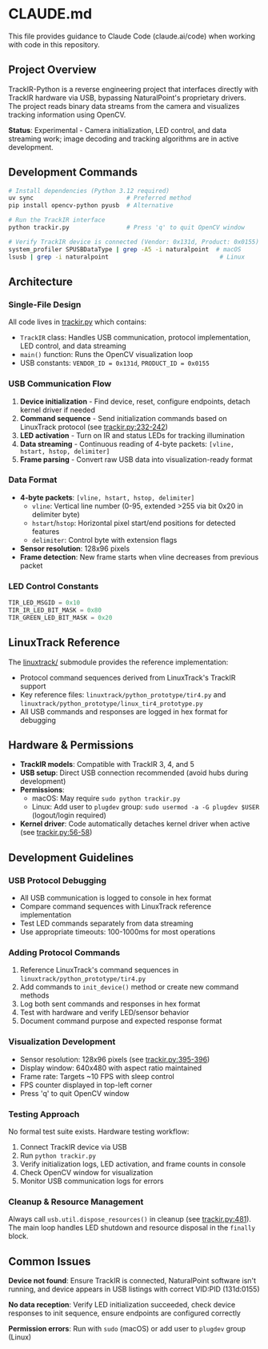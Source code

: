 # CLAUDE.md

This file provides guidance to Claude Code (claude.ai/code) when working with code in this repository.

## Project Overview

TrackIR-Python is a reverse engineering project that interfaces directly with TrackIR hardware via USB, bypassing NaturalPoint's proprietary drivers. The project reads binary data streams from the camera and visualizes tracking information using OpenCV.

**Status**: Experimental - Camera initialization, LED control, and data streaming work; image decoding and tracking algorithms are in active development.

## Development Commands

```bash
# Install dependencies (Python 3.12 required)
uv sync                          # Preferred method
pip install opencv-python pyusb  # Alternative

# Run the TrackIR interface
python trackir.py                # Press 'q' to quit OpenCV window

# Verify TrackIR device is connected (Vendor: 0x131d, Product: 0x0155)
system_profiler SPUSBDataType | grep -A5 -i naturalpoint  # macOS
lsusb | grep -i naturalpoint                               # Linux
```

## Architecture

### Single-File Design
All code lives in [trackir.py](trackir.py) which contains:
- `TrackIR` class: Handles USB communication, protocol implementation, LED control, and data streaming
- `main()` function: Runs the OpenCV visualization loop
- USB constants: `VENDOR_ID = 0x131d`, `PRODUCT_ID = 0x0155`

### USB Communication Flow
1. **Device initialization** - Find device, reset, configure endpoints, detach kernel driver if needed
2. **Command sequence** - Send initialization commands based on LinuxTrack protocol (see [trackir.py:232-242](trackir.py#L232-L242))
3. **LED activation** - Turn on IR and status LEDs for tracking illumination
4. **Data streaming** - Continuous reading of 4-byte packets: `[vline, hstart, hstop, delimiter]`
5. **Frame parsing** - Convert raw USB data into visualization-ready format

### Data Format
- **4-byte packets**: `[vline, hstart, hstop, delimiter]`
  - `vline`: Vertical line number (0-95, extended >255 via bit 0x20 in delimiter byte)
  - `hstart`/`hstop`: Horizontal pixel start/end positions for detected features
  - `delimiter`: Control byte with extension flags
- **Sensor resolution**: 128x96 pixels
- **Frame detection**: New frame starts when vline decreases from previous packet

### LED Control Constants
```python
TIR_LED_MSGID = 0x10
TIR_IR_LED_BIT_MASK = 0x80
TIR_GREEN_LED_BIT_MASK = 0x20
```

## LinuxTrack Reference

The [linuxtrack/](linuxtrack/) submodule provides the reference implementation:
- Protocol command sequences derived from LinuxTrack's TrackIR support
- Key reference files: `linuxtrack/python_prototype/tir4.py` and `linuxtrack/python_prototype/linux_tir4_prototype.py`
- All USB commands and responses are logged in hex format for debugging

## Hardware & Permissions

- **TrackIR models**: Compatible with TrackIR 3, 4, and 5
- **USB setup**: Direct USB connection recommended (avoid hubs during development)
- **Permissions**:
  - macOS: May require `sudo python trackir.py`
  - Linux: Add user to `plugdev` group: `sudo usermod -a -G plugdev $USER` (logout/login required)
- **Kernel driver**: Code automatically detaches kernel driver when active (see [trackir.py:56-58](trackir.py#L56-L58))

## Development Guidelines

### USB Protocol Debugging
- All USB communication is logged to console in hex format
- Compare command sequences with LinuxTrack reference implementation
- Test LED commands separately from data streaming
- Use appropriate timeouts: 100-1000ms for most operations

### Adding Protocol Commands
1. Reference LinuxTrack's command sequences in `linuxtrack/python_prototype/tir4.py`
2. Add commands to `init_device()` method or create new command methods
3. Log both sent commands and responses in hex format
4. Test with hardware and verify LED/sensor behavior
5. Document command purpose and expected response format

### Visualization Development
- Sensor resolution: 128x96 pixels (see [trackir.py:395-396](trackir.py#L395-L396))
- Display window: 640x480 with aspect ratio maintained
- Frame rate: Targets ~10 FPS with sleep control
- FPS counter displayed in top-left corner
- Press 'q' to quit OpenCV window

### Testing Approach
No formal test suite exists. Hardware testing workflow:
1. Connect TrackIR device via USB
2. Run `python trackir.py`
3. Verify initialization logs, LED activation, and frame counts in console
4. Check OpenCV window for visualization
5. Monitor USB communication logs for errors

### Cleanup & Resource Management
Always call `usb.util.dispose_resources()` in cleanup (see [trackir.py:481](trackir.py#L481)). The main loop handles LED shutdown and resource disposal in the `finally` block.

## Common Issues

**Device not found**: Ensure TrackIR is connected, NaturalPoint software isn't running, and device appears in USB listings with correct VID:PID (131d:0155)

**No data reception**: Verify LED initialization succeeded, check device responses to init sequence, ensure endpoints are configured correctly

**Permission errors**: Run with `sudo` (macOS) or add user to `plugdev` group (Linux)
